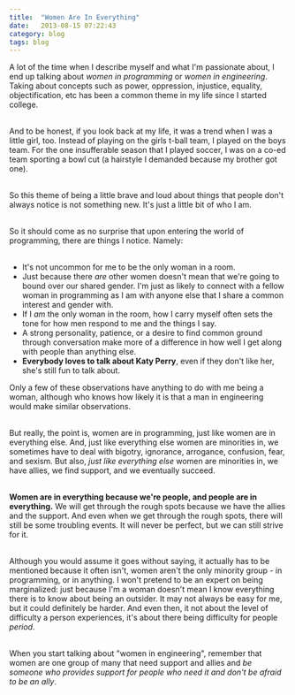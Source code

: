 ```yaml
---
title:  "Women Are In Everything"
date:   2013-08-15 07:22:43
category: blog
tags: blog
---
```


A lot of the time when I describe myself and what I'm passionate about, I end up talking about <em>women in programming</em> or <em>women in engineering</em>. Taking about concepts such as power, oppression, injustice, equality, objectification, etc has been a common theme in my life since I started college.<br><br>

And to be honest, if you look back at my life, it was a trend when I was a little girl, too. Instead of playing on the girls t-ball team, I played on the boys team. For the one insufferable season that I played soccer, I was on a co-ed team sporting a bowl cut (a hairstyle I demanded because my brother got one).<br><br>

So this theme of being a little brave and loud about things that people don't always notice is not something new. It's just a little bit of who I am.<br><br>

So it should come as no surprise that upon entering the world of programming, there are things I notice. Namely:<br><br>

<ul>
<li>It's not uncommon for me to be the only woman in a room.</li>
<li>Just because there <em>are</em> other women doesn't mean that we're going to bound over our shared gender. I'm just as likely to connect with a fellow woman in programming as I am with anyone else that I share a common interest and gender with.</li>
<li>If I <em>am</em> the only woman in the room, how I carry myself often sets the tone for how men respond to me and the things I say.</li>
<li>A strong personality, patience, or a desire to find common ground through conversation make more of a difference in how well I get along with people than anything else.</li>
<li><strong>Everybody loves to talk about Katy Perry</strong>, even if they don't like her, she's still fun to talk about.</li>
</ul>
Only a few of these observations have anything to do with me being a woman, although who knows how likely it is that a man in engineering would make similar observations.<br><br>

But really, the point is, women are in programming, just like women are in everything else. And, just like everything else women are minorities in, we sometimes have to deal with bigotry, ignorance, arrogance, confusion, fear, and sexism. But also, <em>just like everything else</em> women are minorities in, we have allies, we find support, and we eventually succeed.<br><br>

<strong>Women are in everything because we're people, and people are in everything.</strong> We will get through the rough spots because we have the allies and the support. And even when we get through the rough spots, there will still be some troubling events. It will never be perfect, but we can still strive for it.<br><br>

Although you would assume it goes without saying, it actually has to be mentioned because it often isn't, women aren't the only minority group - in programming, or in anything. I won't pretend to be an expert on being marginalized: just because I'm a woman doesn't mean I know everything there is to know about being an outsider. It may not always be easy for me, but it could definitely be harder. And even then, it not about the level of difficulty a person experiences, it's about there being difficulty for people <em>period</em>.<br><br>

When you start talking about "women in engineering", remember that women are one group of many that need support and allies and <em>be someone who provides support for people who need it and don't be afraid to be an ally</em>.<br><br>
